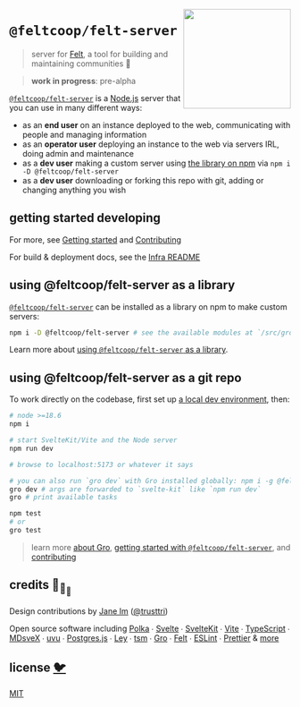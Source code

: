 [<img src="src/static/felt.png" align="right" width="192" height="178">](https://felt.dev)

# `@feltcoop/felt-server`

> server for [Felt](https://github.com/feltcoop/felt),
> a tool for building and maintaining communities 💚

> **work in progress**: pre-alpha

[`@feltcoop/felt-server`](https://www.npmjs.com/package/@feltcoop/felt-server)
is a [Node.js](https://nodejs.org/) server that you can use in many different ways:

- as an <strong>end user</strong> on an instance deployed to the web,
  communicating with people and managing information
- as an <strong>operator user</strong> deploying an instance to the web via servers IRL,
  doing admin and maintenance
- as a <strong>dev user</strong> making a custom server using
  [the library on npm](https://www.npmjs.com/package/@feltcoop/felt-server)
  via `npm i -D @feltcoop/felt-server`
- as a <strong>dev user</strong> downloading or forking this repo with git,
  adding or changing anything you wish

## getting started developing

For more, see [Getting started](/src/docs/getting-started.md) and
[Contributing](/contributing.md)

For build & deployment docs, see the [Infra README](/src/lib/infra/README.md)

## using @feltcoop/felt-server as a library

[`@feltcoop/felt-server`](https://www.npmjs.com/package/@feltcoop/felt-server)
can be installed as a library on npm to make custom servers:

```bash
npm i -D @feltcoop/felt-server # see the available modules at `/src/gro.config.ts`
```

Learn more about [using `@feltcoop/felt-server` as a library](/src/docs/library-usage.md).

## using @feltcoop/felt-server as a git repo

To work directly on the codebase,
first set up [a local dev environment](/src/docs/getting-started.md), then:

```bash
# node >=18.6
npm i

# start SvelteKit/Vite and the Node server
npm run dev

# browse to localhost:5173 or whatever it says

# you can also run `gro dev` with Gro installed globally: npm i -g @feltcoop/gro
gro dev # args are forwarded to `svelte-kit` like `npm run dev`
gro # print available tasks

npm test
# or
gro test
```

> learn more [about Gro](https://github.com/feltcoop/gro),
> [getting started with `@feltcoop/felt-server`](/src/docs/getting-started.md),
> and [contributing](/contributing.md)

## credits 🐢<sub>🐢</sub><sub><sub>🐢</sub></sub>

Design contributions by [Jane Im](https://imjane.net/) ([@trusttri](https://github.com/trusttri))

Open source software including
[Polka](https://github.com/lukeed/polka) ∙
[Svelte](https://github.com/sveltejs/svelte) ∙
[SvelteKit](https://github.com/sveltejs/kit) ∙
[Vite](https://github.com/vitejs/vite) ∙
[TypeScript](https://github.com/microsoft/TypeScript) ∙
[MDsveX](https://github.com/pngwn/MDsveX) ∙
[uvu](https://github.com/lukeed/uvu) ∙
[Postgres.js](https://github.com/porsager/postgres) ∙
[Ley](https://github.com/lukeed/ley) ∙
[tsm](https://github.com/lukeed/tsm) ∙
[Gro](https://github.com/feltcoop/gro) ∙
[Felt](https://github.com/feltcoop/felt) ∙
[ESLint](https://github.com/eslint/eslint) ∙
[Prettier](https://github.com/prettier/prettier)
& [more](package.json)

## license [🐦](https://en.wikipedia.org/wiki/Free_and_open-source_software)

[MIT](LICENSE)
